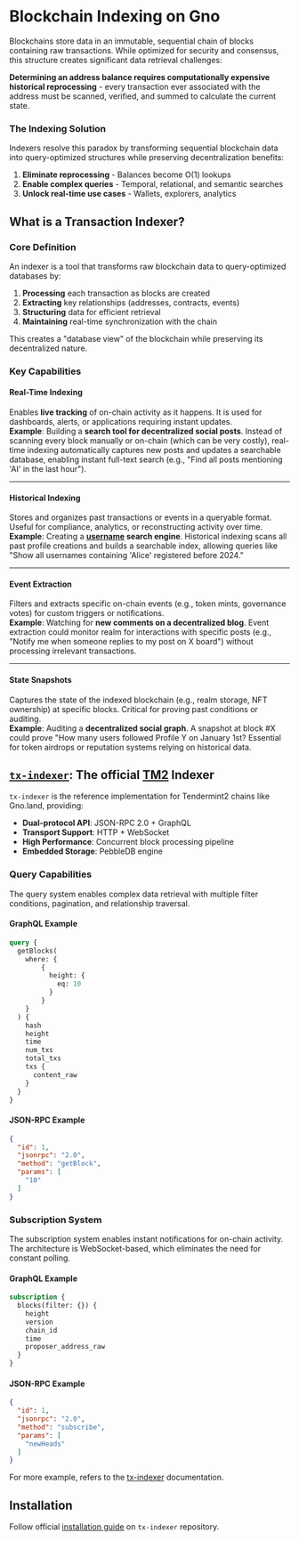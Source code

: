 # Blockchain Indexing on Gno

Blockchains store data in an immutable, sequential chain of blocks containing raw transactions. While optimized for security and consensus, this structure creates significant data retrieval challenges:

 **Determining an address balance requires computationally expensive historical reprocessing** - every transaction ever associated with the address must be scanned, verified, and summed to calculate the current state.

### The Indexing Solution

Indexers resolve this paradox by transforming sequential blockchain data into query-optimized structures while preserving decentralization benefits:
1. **Eliminate reprocessing** - Balances become O(1) lookups
2. **Enable complex queries** - Temporal, relational, and semantic searches
3. **Unlock real-time use cases** - Wallets, explorers, analytics

## What is a Transaction Indexer?

### Core Definition

An indexer is a tool that transforms raw blockchain data to query-optimized databases by:

1. **Processing** each transaction as blocks are created
2. **Extracting** key relationships (addresses, contracts, events)
3. **Structuring** data for efficient retrieval
4. **Maintaining** real-time synchronization with the chain

This creates a "database view" of the blockchain while preserving its decentralized nature.

### Key Capabilities

#### **Real-Time Indexing**  
Enables **live tracking** of on-chain activity as it happens. It is used for dashboards, alerts, or applications requiring instant updates.  
**Example**: Building a **search tool for decentralized social posts**. Instead of scanning every block manually or on-chain (which can be very costly), real-time indexing automatically captures new posts and updates a searchable database, enabling instant full-text search (e.g., "Find all posts mentioning 'AI' in the last hour").  

---

#### **Historical Indexing**  
Stores and organizes past transactions or events in a queryable format. Useful for compliance, analytics, or reconstructing activity over time.  
**Example**: Creating a **[username](https://gno.land/r/gnoland/users/v1) search engine**. Historical indexing scans all past profile creations and builds a searchable index, allowing queries like "Show all usernames containing 'Alice' registered before 2024."

---

#### **Event Extraction**  
Filters and extracts specific on-chain events (e.g., token mints, governance votes) for custom triggers or notifications.  
**Example**: Watching for **new comments on a decentralized blog**. Event extraction could monitor realm for interactions with specific posts (e.g., "Notify me when someone replies to my post on X board") without processing irrelevant transactions.

---

#### **State Snapshots**  
Captures the state of the indexed blockchain (e.g., realm storage, NFT ownership) at specific blocks. Critical for proving past conditions or auditing.  
**Example**: Auditing a **decentralized social graph**. A snapshot at block #X could prove "How many users followed Profile Y on January 1st? Essential for token airdrops or reputation systems relying on historical data.  


## [`tx-indexer`](https://github.com/gnolang/tx-indexer): The official [TM2](https://github.com/tendermint/tendermint2) Indexer

`tx-indexer` is the reference implementation for Tendermint2 chains like Gno.land, providing:
- **Dual-protocol API**: JSON-RPC 2.0 + GraphQL
- **Transport Support**: HTTP + WebSocket
- **High Performance**: Concurrent block processing pipeline
- **Embedded Storage**: PebbleDB engine

### **Query Capabilities**
The query system enables complex data retrieval with multiple filter conditions, pagination, and relationship traversal.

#### GraphQL Example
```graphql
query {
  getBlocks(
    where: {
        {
          height: {
            eq: 10 
          }
        }
    }
  ) {
    hash       
    height     
    time       
    num_txs    
    total_txs  
    txs {
      content_raw  
    }
  }
}
```

#### JSON-RPC Example

```json
{
  "id": 1,
  "jsonrpc": "2.0",
  "method": "getBlock",
  "params": [
    "10"
  ]
}
```

### **Subscription System**
The subscription system enables instant notifications for on-chain activity. The architecture is WebSocket-based, which eliminates the need for constant polling.

#### GraphQL Example
```graphql
subscription {
  blocks(filter: {}) {
    height
    version
    chain_id
    time
    proposer_address_raw
  }
}
```

#### JSON-RPC Example
```json
{
  "id": 1,
  "jsonrpc": "2.0",
  "method": "subscribe",
  "params": [
    "newHeads"
  ]
}
```

For more example, refers to the [tx-indexer](https://github.com/gnolang/tx-indexer?tab=readme-ov-file#examples) documentation.

## Installation
Follow official [installation guide](https://github.com/gnolang/tx-indexer?tab=readme-ov-file#getting-started) on `tx-indexer` repository.
